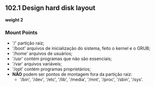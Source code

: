 ## 102.1 Design hard disk layout
__weight 2__


### Mount Points
- '/' partição raiz;
- '/boot' arquivos de inicialização do sistema, feito o kernel e o GRUB;
- '/home' arquivos de usuários;
- '/usr' contém programas que não são essenciais;
- '/var' arquivos variáveis; 
- '/opt' contém programas proprietários;
- __NÃO__ podem ser pontos de montagem fora da partição raiz: 
	- '/bin', '/dev', '/etc', '/lib', '/media', '/mnt', '/proc', '/sbin', '/sys'.